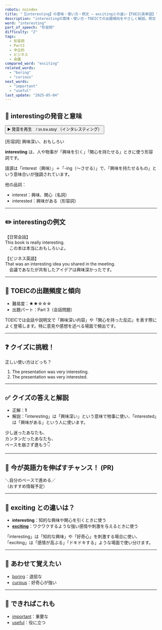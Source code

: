 ```yaml
---
robots: noindex
title: "【interesting】の意味・使い方・例文 ― excitingとの違い【TOEIC英単語】"
description: "interestingの意味・使い方・TOEICでの出題傾向をやさしく解説。例文・クイズ付きでexcitingとの違いもわかりやすく学べます。"
word: "interesting"
part_of_speech: "形容詞"
difficulty: "2"
tags:
  - 形容詞
  - Part3
  - 中立的
  - ビジネス
  - 会議
compared_word: "exciting"
related_words:
  - "boring"
  - "curious"
next_words:
  - "important"
  - "useful"
last_update: "2025-05-04"
---
```


## 🔰 interestingの発音と意味

<button class="play-audio" onclick="playTTS('interesting')">
  <span class="play-audio-main">
    ▶️ 発音を再生　/ˈɪn.trə.stɪŋ/
  </span>
  <span class="play-audio-sub">
    （インタレスティング）
  </span>
</button>

[形容詞] 興味深い、おもしろい

**interesting** は、人や物事が「興味を引く」「関心を持たせる」ときに使う形容詞です。

語源は「interest（興味）」＋「-ing（～させる）」で、「興味を持たせるもの」という意味合いが強調されています。

他の品詞：  
- interest：興味、関心（名詞）
- interested：興味がある（形容詞）

---

## ✏️ interestingの例文

【日常会話】  
This book is really interesting.  
　この本は本当におもしろいよ。

【ビジネス英語】  
That was an interesting idea you shared in the meeting.  
　会議であなたが共有したアイデアは興味深かったです。

---

## 🎯 TOEICの出題頻度と傾向

- 難易度：★★☆☆☆
- 出題パート：Part 3（会話問題）

TOEICでは会話や説明文で「興味深い内容」や「関心を持った反応」を表す際によく登場します。特に意見や感想を述べる場面で頻出です。

---

## ❓ クイズに挑戦！

正しい使い方はどっち？

1. The presentation was very interesting.  
2. The presentation was very interested.

---

## ✅ クイズの答えと解説

- 正解：**1**
- 解説：「interesting」は「興味深い」という意味で物事に使い、「interested」は「興味がある」という人に使います。

少し迷ったあなたも、  
カンタンだったあなたも、  
ペースを崩さず進もう👇️

---

## 🚀 今が英語力を伸ばすチャンス！ (PR)

<div class="info-center">
＼自分のペースで進める／<br>  
（おすすめ情報予定）
</div>

---

## 🤔  exciting との違いは？

- **interesting**：知的な興味や関心を引くときに使う
- **[exciting](/word/exciting/)**：ワクワクするような強い感情や刺激を与えるときに使う

「interesting」は「知的な興味」や「好奇心」を刺激する場合に使い、「exciting」は「感情が高ぶる」「ドキドキする」ような場面で使い分けます。

---

## 🧩 あわせて覚えたい

- [boring](/word/boring/)：退屈な
- [curious](/word/curious/)：好奇心が強い

---

## 📖 できればこれも

- [important](/word/important/)：重要な
- [useful](/word/useful/)：役に立つ

<!-- cvid: aid18_bid43 -->
